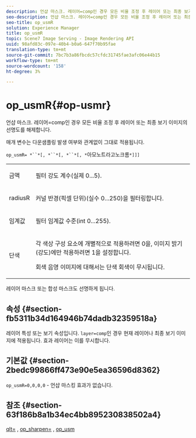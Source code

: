 ```yaml
---
description: 언샵 마스크. 레이어=comp인 경우 모든 비율 조정 후 레이어 또는 최종 보기 이미지의 선명도를 해제합니다.
seo-description: 언샵 마스크. 레이어=comp인 경우 모든 비율 조정 후 레이어 또는 최종 보기 이미지의 선명도를 해제합니다.
seo-title: op_usmR
solution: Experience Manager
title: op_usmR
topic: Scene7 Image Serving - Image Rendering API
uuid: 98afd83c-097e-40b4-b0a6-647f70b95fae
translation-type: tm+mt
source-git-commit: 7bc7b3a86fbcdc57cfdc31745fae3afc06e44b15
workflow-type: tm+mt
source-wordcount: '158'
ht-degree: 3%

---
```



# op_usmR{#op-usmr}

언샵 마스크. 레이어=comp인 경우 모든 비율 조정 후 레이어 또는 최종 보기 이미지의 선명도를 해제합니다.

매개 변수는 다운샘플링 발생 여부와 관계없이 그대로 적용됩니다.

`op_usmR= *``*[, *``*[, *``*[, *`아모노트라고노크롬`*]]]`

<table id="simpletable_0697E3BCB45F41C494D93A6017ADD2BF"> 
 <tr class="strow"> 
  <td class="stentry"> <p><span class="codeph"><span class="varname"> 금액</span></span> </p></td> 
  <td class="stentry"> <p>필터 강도 계수(실제 0...5). </p></td> 
 </tr> 
 <tr class="strow"> 
  <td class="stentry"> <p><span class="codeph"><span class="varname"> radiusR</span></span> </p></td> 
  <td class="stentry"> <p>커널 반경(픽셀 단위)(실수 0...250)을 필터링합니다. </p></td> 
 </tr> 
 <tr class="strow"> 
  <td class="stentry"> <p><span class="codeph"><span class="varname"> 임계값</span></span> </p></td> 
  <td class="stentry"> <p>필터 임계값 수준(int 0...255). </p></td> 
 </tr> 
 <tr class="strow"> 
  <td class="stentry"> <p><span class="codeph"><span class="varname"> 단색</span></span> </p></td> 
  <td class="stentry"> <p>각 색상 구성 요소에 개별적으로 적용하려면 0을, 이미지 밝기(강도)에만 적용하려면 1을 설정합니다. </p> <p><span class="codeph"> <span class="varname"> 회색 </span></span> 음영 이미지에 대해서는 단색 회색이 무시됩니다. </p> </td> 
 </tr> 
</table>

레이어 마스크 또는 합성 마스크도 선명하게 됩니다.

## 속성 {#section-fb5311b34d164946b74dadb32359518a}

레이어 특성 또는 보기 속성입니다. `layer=comp`인 경우 현재 레이어나 최종 보기 이미지에 적용됩니다. 효과 레이어는 이를 무시합니다.

## 기본값 {#section-2bedc99866ff473e90e5ea36596d8362}

`op_usmR=0,0,0,0` - 언샵 마스킹 효과가 없습니다.

## 참조 {#section-63f186b8a1b34ec4bb895230838502a4}

[qlt=](../../../../../is-api/http-ref/image-serving-api-ref/c-http-protocol-reference/c-command-reference/r-is-http-qlt.md#reference-f69ed0758c784b0385d979820546d352) ,  [op_sharpen=](../../../../../is-api/http-ref/image-serving-api-ref/c-http-protocol-reference/c-command-reference/r-op-sharpen.md#reference-c32573230c6140f883efdaa201ea8541) ,  [op_usm](../../../../../is-api/http-ref/image-serving-api-ref/c-http-protocol-reference/c-command-reference/r-op-usm.md#reference-51ac75adadfe4346ab60953192d0a1aa)
